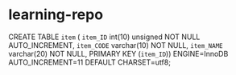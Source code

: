 # learning-repo


CREATE TABLE  `item` (
  `item_ID` int(10) unsigned NOT NULL AUTO_INCREMENT,
  `item_CODE` varchar(10) NOT NULL,
  `item_NAME` varchar(20) NOT NULL,
  PRIMARY KEY (`item_ID`)) ENGINE=InnoDB AUTO_INCREMENT=11 DEFAULT CHARSET=utf8;
